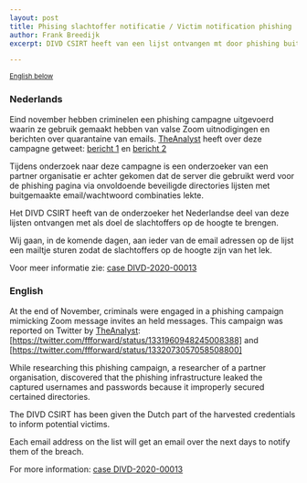 ```yaml
---
layout: post
title: Phising slachtoffer notificatie / Victim notification phishing
author: Frank Breedijk
excerpt: DIVD CSIRT heeft van een lijst ontvangen mt door phishing buitegemaakte email adressen en wachtwoorden / DIVD CSIRT received a list of email addresses and passwords obtained through phishing.

---
```

<p>
    <small><a href='{{ page.url }}#english'>English below</a></small>
</p>

### Nederlands

Eind november hebben criminelen een phishing campagne uitgevoerd waarin ze gebruik gemaakt hebben van valse Zoom uitnodigingen en berichten over quarantaine van emails. [TheAnalyst](https://twitter.com/ffforward/) heeft over deze campagne getweet: [bericht 1](https://twitter.com/ffforward/status/1331960948245008388) en  [bericht 2](https://twitter.com/ffforward/status/1332073057058508800)

Tijdens onderzoek naar deze campagne is een onderzoeker van een partner organisatie er achter gekomen dat de server die gebruikt werd voor de phishing pagina via onvoldoende beveiligde directories lijsten met buitgemaakte email/wachtwoord combinaties lekte.

Het DIVD CSIRT heeft van de onderzoeker het Nederlandse deel van deze lijsten ontvangen met als doel de slachtoffers op de hoogte te brengen.

Wij gaan, in de komende dagen,  aan ieder van de email adressen op de lijst een mailtje sturen zodat de slachtoffers op de hoogte zijn van het lek. 

Voor meer informatie zie: [case DIVD-2020-00013](/DIVD-2020-00013/)

### English

At the end of November, criminals were engaged in a phishing campaign mimicking Zoom message invites an held messages. This campaign was reported on Twitter by [TheAnalyst](https://twitter.com/ffforward/): [https://twitter.com/ffforward/status/1331960948245008388] and [https://twitter.com/ffforward/status/1332073057058508800]

While researching this phishing campaign, a researcher of a partner organisation, discovered that the phishing infrastructure leaked the captured usernames and passwords because it improperly secured certained directories.

The DIVD CSIRT has been given the Dutch part of the harvested credentials to inform potential victims.

 Each email address on the list will get an email over the next days to notify them of the breach.

For more information: [case DIVD-2020-00013](/DIVD-2020-00013/)
